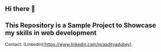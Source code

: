 ## Hi there 👋
## This Repository is a Sample Project to Showcase my skills in web development
Contact: (LinkedIn)[https://www.linkedin.com/in/aadityadubey]
